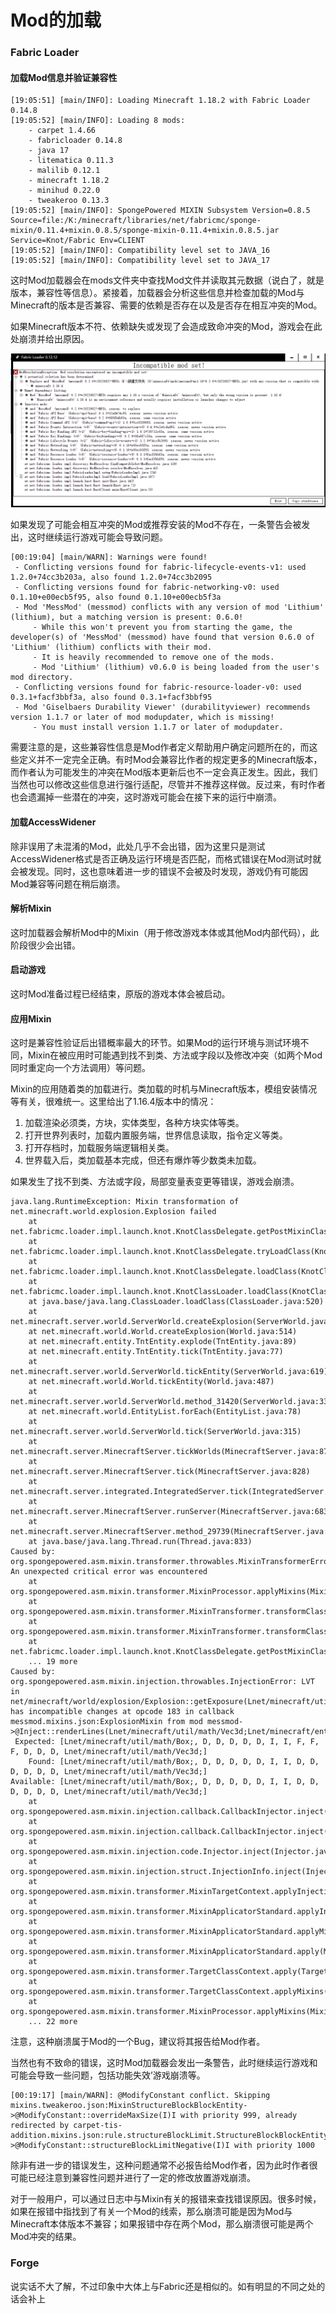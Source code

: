 # Mod的加载

<span id="lovexyn0827-page-metadata" class="fix_minecraft_crash:3"> </span>

### Fabric Loader

#### 加载Mod信息并验证兼容性

```
[19:05:51] [main/INFO]: Loading Minecraft 1.18.2 with Fabric Loader 0.14.8
[19:05:52] [main/INFO]: Loading 8 mods:
    - carpet 1.4.66
    - fabricloader 0.14.8
    - java 17
    - litematica 0.11.3
    - malilib 0.12.1
    - minecraft 1.18.2
    - minihud 0.22.0
    - tweakeroo 0.13.3
[19:05:52] [main/INFO]: SpongePowered MIXIN Subsystem Version=0.8.5 Source=file:/K:/minecraft/libraries/net/fabricmc/sponge-mixin/0.11.4+mixin.0.8.5/sponge-mixin-0.11.4+mixin.0.8.5.jar Service=Knot/Fabric Env=CLIENT
[19:05:52] [main/INFO]: Compatibility level set to JAVA_16
[19:05:52] [main/INFO]: Compatibility level set to JAVA_17
```

这时Mod加载器会在mods文件夹中查找Mod文件并读取其元数据（说白了，就是版本，兼容性等信息）。紧接着，加载器会分析这些信息并检查加载的Mod与Minecraft的版本是否兼容、需要的依赖是否存在以及是否存在相互冲突的Mod。

如果Minecraft版本不符、依赖缺失或发现了会造成致命冲突的Mod，游戏会在此处崩溃并给出原因。

![1672247632925](media/1672247632925.png)

如果发现了可能会相互冲突的Mod或推荐安装的Mod不存在，一条警告会被发出，这时继续运行游戏可能会导致问题。

```
[00:19:04] [main/WARN]: Warnings were found! 
 - Conflicting versions found for fabric-lifecycle-events-v1: used 1.2.0+74cc3b203a, also found 1.2.0+74cc3b2095
 - Conflicting versions found for fabric-networking-v0: used 0.1.10+e00ecb5f95, also found 0.1.10+e00ecb5f3a
 - Mod 'MessMod' (messmod) conflicts with any version of mod 'Lithium' (lithium), but a matching version is present: 0.6.0!
     - While this won't prevent you from starting the game, the developer(s) of 'MessMod' (messmod) have found that version 0.6.0 of 'Lithium' (lithium) conflicts with their mod.
     - It is heavily recommended to remove one of the mods.
     - Mod 'Lithium' (lithium) v0.6.0 is being loaded from the user's mod directory.
 - Conflicting versions found for fabric-resource-loader-v0: used 0.3.1+facf3bbf3a, also found 0.3.1+facf3bbf95
 - Mod 'Giselbaers Durability Viewer' (durabilityviewer) recommends version 1.1.7 or later of mod modupdater, which is missing!
     - You must install version 1.1.7 or later of modupdater.
```

需要注意的是，这些兼容性信息是Mod作者定义帮助用户确定问题所在的，而这些定义并不一定完全正确。有时Mod会兼容比作者的规定更多的Minecraft版本，而作者认为可能发生的冲突在Mod版本更新后也不一定会真正发生。因此，我们当然也可以修改这些信息进行强行适配，尽管并不推荐这样做。反过来，有时作者也会遗漏掉一些潜在的冲突，这时游戏可能会在接下来的运行中崩溃。

#### 加载AccessWidener

除非误用了未混淆的Mod，此处几乎不会出错，因为这里只是测试AccessWidener格式是否正确及运行环境是否匹配，而格式错误在Mod测试时就会被发现。同时，这也意味着进一步的错误不会被及时发现，游戏仍有可能因Mod兼容等问题在稍后崩溃。

#### 解析Mixin

这时加载器会解析Mod中的Mixin（用于修改游戏本体或其他Mod内部代码），此阶段很少会出错。

#### 启动游戏

这时Mod准备过程已经结束，原版的游戏本体会被启动。

#### 应用Mixin

这时是兼容性验证后出错概率最大的环节。如果Mod的运行环境与测试环境不同，Mixin在被应用时可能遇到找不到类、方法或字段以及修改冲突（如两个Mod同时重定向一个方法调用）等问题。

Mixin的应用随着类的加载进行。类加载的时机与Minecraft版本，模组安装情况等有关，很难统一。这里给出了1.16.4版本中的情况：

1. 加载渲染必须类，方块，实体类型，各种方块实体等类。
2. 打开世界列表时，加载内置服务端，世界信息读取，指令定义等类。
3. 打开存档时，加载服务端逻辑相关类。
4. 世界载入后，类加载基本完成，但还有爆炸等少数类未加载。

如果发生了找不到类、方法或字段，局部变量表变更等错误，游戏会崩溃。

```
java.lang.RuntimeException: Mixin transformation of net.minecraft.world.explosion.Explosion failed
    at net.fabricmc.loader.impl.launch.knot.KnotClassDelegate.getPostMixinClassByteArray(KnotClassDelegate.java:418)
    at net.fabricmc.loader.impl.launch.knot.KnotClassDelegate.tryLoadClass(KnotClassDelegate.java:322)
    at net.fabricmc.loader.impl.launch.knot.KnotClassDelegate.loadClass(KnotClassDelegate.java:218)
    at net.fabricmc.loader.impl.launch.knot.KnotClassLoader.loadClass(KnotClassLoader.java:145)
    at java.base/java.lang.ClassLoader.loadClass(ClassLoader.java:520)
    at net.minecraft.server.world.ServerWorld.createExplosion(ServerWorld.java:926)
    at net.minecraft.world.World.createExplosion(World.java:514)
    at net.minecraft.entity.TntEntity.explode(TntEntity.java:89)
    at net.minecraft.entity.TntEntity.tick(TntEntity.java:77)
    at net.minecraft.server.world.ServerWorld.tickEntity(ServerWorld.java:619)
    at net.minecraft.world.World.tickEntity(World.java:487)
    at net.minecraft.server.world.ServerWorld.method_31420(ServerWorld.java:338)
    at net.minecraft.world.EntityList.forEach(EntityList.java:78)
    at net.minecraft.server.world.ServerWorld.tick(ServerWorld.java:315)
    at net.minecraft.server.MinecraftServer.tickWorlds(MinecraftServer.java:873)
    at net.minecraft.server.MinecraftServer.tick(MinecraftServer.java:828)
    at net.minecraft.server.integrated.IntegratedServer.tick(IntegratedServer.java:93)
    at net.minecraft.server.MinecraftServer.runServer(MinecraftServer.java:683)
    at net.minecraft.server.MinecraftServer.method_29739(MinecraftServer.java:293)
    at java.base/java.lang.Thread.run(Thread.java:833)
Caused by: org.spongepowered.asm.mixin.transformer.throwables.MixinTransformerError: An unexpected critical error was encountered
    at org.spongepowered.asm.mixin.transformer.MixinProcessor.applyMixins(MixinProcessor.java:392)
    at org.spongepowered.asm.mixin.transformer.MixinTransformer.transformClass(MixinTransformer.java:234)
    at org.spongepowered.asm.mixin.transformer.MixinTransformer.transformClassBytes(MixinTransformer.java:202)
    at net.fabricmc.loader.impl.launch.knot.KnotClassDelegate.getPostMixinClassByteArray(KnotClassDelegate.java:413)
    ... 19 more
Caused by: org.spongepowered.asm.mixin.injection.throwables.InjectionError: LVT in net/minecraft/world/explosion/Explosion::getExposure(Lnet/minecraft/util/math/Vec3d;Lnet/minecraft/entity/Entity;)F has incompatible changes at opcode 183 in callback messmod.mixins.json:ExplosionMixin from mod messmod->@Inject::renderLines(Lnet/minecraft/util/math/Vec3d;Lnet/minecraft/entity/Entity;Lorg/spongepowered/asm/mixin/injection/callback/CallbackInfoReturnable;Lnet/minecraft/util/math/Box;DDDDDIIFFFDDDLnet/minecraft/util/math/Vec3d;)V.
 Expected: [Lnet/minecraft/util/math/Box;, D, D, D, D, D, I, I, F, F, F, D, D, D, Lnet/minecraft/util/math/Vec3d;]
    Found: [Lnet/minecraft/util/math/Box;, D, D, D, D, D, I, I, D, D, D, D, D, D, Lnet/minecraft/util/math/Vec3d;]
Available: [Lnet/minecraft/util/math/Box;, D, D, D, D, D, I, I, D, D, D, D, D, D, Lnet/minecraft/util/math/Vec3d;]
    at org.spongepowered.asm.mixin.injection.callback.CallbackInjector.inject(CallbackInjector.java:547)
    at org.spongepowered.asm.mixin.injection.callback.CallbackInjector.inject(CallbackInjector.java:497)
    at org.spongepowered.asm.mixin.injection.code.Injector.inject(Injector.java:276)
    at org.spongepowered.asm.mixin.injection.struct.InjectionInfo.inject(InjectionInfo.java:445)
    at org.spongepowered.asm.mixin.transformer.MixinTargetContext.applyInjections(MixinTargetContext.java:1378)
    at org.spongepowered.asm.mixin.transformer.MixinApplicatorStandard.applyInjections(MixinApplicatorStandard.java:1052)
    at org.spongepowered.asm.mixin.transformer.MixinApplicatorStandard.applyMixin(MixinApplicatorStandard.java:400)
    at org.spongepowered.asm.mixin.transformer.MixinApplicatorStandard.apply(MixinApplicatorStandard.java:325)
    at org.spongepowered.asm.mixin.transformer.TargetClassContext.apply(TargetClassContext.java:421)
    at org.spongepowered.asm.mixin.transformer.TargetClassContext.applyMixins(TargetClassContext.java:403)
    at org.spongepowered.asm.mixin.transformer.MixinProcessor.applyMixins(MixinProcessor.java:363)
    ... 22 more

```

注意，这种崩溃属于Mod的一个Bug，建议将其报告给Mod作者。

当然也有不致命的错误，这时Mod加载器会发出一条警告，此时继续运行游戏和可能会导致一些问题，包括功能失效’游戏崩溃等。

```
[00:19:17] [main/WARN]: @ModifyConstant conflict. Skipping mixins.tweakeroo.json:MixinStructureBlockBlockEntity->@ModifyConstant::overrideMaxSize(I)I with priority 999, already redirected by carpet-tis-addition.mixins.json:rule.structureBlockLimit.StructureBlockBlockEntityMixin->@ModifyConstant::structureBlockLimitNegative(I)I with priority 1000
```

除非有进一步的错误发生，这种问题通常不必报告给Mod作者，因为此时作者很可能已经注意到兼容性问题并进行了一定的修改放置游戏崩溃。

对于一般用户，可以通过日志中与Mixin有关的报错来查找错误原因。很多时候，如果在报错中指找到了有关一个Mod的线索，那么崩溃可能是因为Mod与Minecraft本体版本不兼容；如果报错中存在两个Mod，那么崩溃很可能是两个Mod冲突的结果。

### Forge

说实话不大了解，不过印象中大体上与Fabric还是相似的。如有明显的不同之处的话会补上